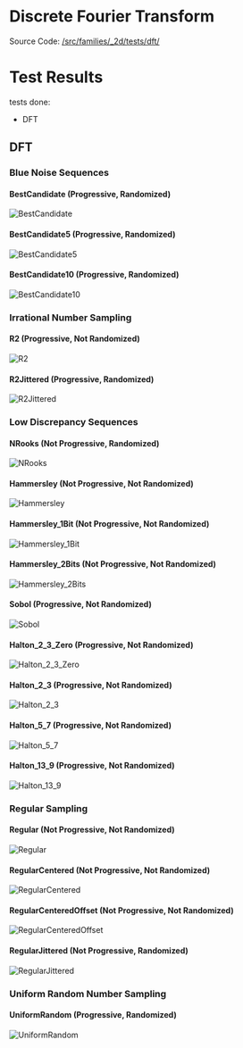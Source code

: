 # Discrete Fourier Transform
Source Code: [/src/families/_2d/tests/dft/](../../../../src/families/_2d/tests/dft/)


# Test Results
 tests done:
* DFT
## DFT
### Blue Noise Sequences
#### BestCandidate (Progressive, Randomized)
![BestCandidate](../../../_2d/samples/blue_noise/DFT_BestCandidate.png)  
#### BestCandidate5 (Progressive, Randomized)
![BestCandidate5](../../../_2d/samples/blue_noise/DFT_BestCandidate5.png)  
#### BestCandidate10 (Progressive, Randomized)
![BestCandidate10](../../../_2d/samples/blue_noise/DFT_BestCandidate10.png)  
### Irrational Number Sampling
#### R2 (Progressive, Not Randomized)
![R2](../../../_2d/samples/irrational_numbers/DFT_R2.png)  
#### R2Jittered (Progressive, Randomized)
![R2Jittered](../../../_2d/samples/irrational_numbers/DFT_R2Jittered.png)  
### Low Discrepancy Sequences
#### NRooks (Not Progressive, Randomized)
![NRooks](../../../_2d/samples/lds/DFT_NRooks.png)  
#### Hammersley (Not Progressive, Not Randomized)
![Hammersley](../../../_2d/samples/lds/DFT_Hammersley.png)  
#### Hammersley_1Bit (Not Progressive, Not Randomized)
![Hammersley_1Bit](../../../_2d/samples/lds/DFT_Hammersley_1Bit.png)  
#### Hammersley_2Bits (Not Progressive, Not Randomized)
![Hammersley_2Bits](../../../_2d/samples/lds/DFT_Hammersley_2Bits.png)  
#### Sobol (Progressive, Not Randomized)
![Sobol](../../../_2d/samples/lds/DFT_Sobol.png)  
#### Halton_2_3_Zero (Progressive, Not Randomized)
![Halton_2_3_Zero](../../../_2d/samples/lds/DFT_Halton_2_3_Zero.png)  
#### Halton_2_3 (Progressive, Not Randomized)
![Halton_2_3](../../../_2d/samples/lds/DFT_Halton_2_3.png)  
#### Halton_5_7 (Progressive, Not Randomized)
![Halton_5_7](../../../_2d/samples/lds/DFT_Halton_5_7.png)  
#### Halton_13_9 (Progressive, Not Randomized)
![Halton_13_9](../../../_2d/samples/lds/DFT_Halton_13_9.png)  
### Regular Sampling
#### Regular (Not Progressive, Not Randomized)
![Regular](../../../_2d/samples/regular/DFT_Regular.png)  
#### RegularCentered (Not Progressive, Not Randomized)
![RegularCentered](../../../_2d/samples/regular/DFT_RegularCentered.png)  
#### RegularCenteredOffset (Not Progressive, Not Randomized)
![RegularCenteredOffset](../../../_2d/samples/regular/DFT_RegularCenteredOffset.png)  
#### RegularJittered (Not Progressive, Randomized)
![RegularJittered](../../../_2d/samples/regular/DFT_RegularJittered.png)  
### Uniform Random Number Sampling
#### UniformRandom (Progressive, Randomized)
![UniformRandom](../../../_2d/samples/uniform_random/DFT_UniformRandom.png)  

